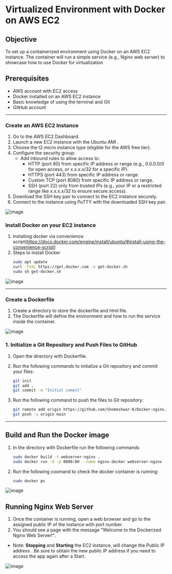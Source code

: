 # Virtualized Environment with Docker on AWS EC2

## Objective

To set up a containerized environment using Docker on an AWS EC2 instance. The container will run a simple service (e.g., Nginx web server) to showcase how to use Docker for virtualization

## Prerequisites
- AWS account with EC2 access
- Docker installed on an AWS EC2 instance
- Basic knowledge of using the terminal and Git
- GitHub account

---

### Create an AWS EC2 Instance
1. Go to the AWS EC2 Dashboard.
2. Launch a new EC2 instance with the Ubuntu AMI .
3. Choose the t2.micro instance type (eligible for the AWS free tier).
4. Configure the security group:
      - Add inbound rules to allow access to:
         - HTTP (port 80) from specific IP address or range (e.g., 0.0.0.0/0 for open access, or x.x.x.x/32 for a specific IP).
         - HTTPS (port 443) from specific IP address or range.
         - Custom TCP (port 8080) from specific IP address or range.
         - SSH (port 22) only from trusted IPs (e.g., your IP or a restricted range like x.x.x.x/32 to ensure secure access).
5. Download the SSH key pair to connect to the EC2 instance securely.
6. Connect to the instance using PuTTY with the downloaded SSH key pair.
   
![image](https://github.com/user-attachments/assets/7eb06bd6-b1cc-4a8c-b65b-d7a4ef096307)

### Install Docker on your EC2 instance
1.  Instaliing docker via convenience script(https://docs.docker.com/engine/install/ubuntu/#install-using-the-convenience-script)
2.  Steps to install Docker
    ```bash
    sudo apt update 
    curl -fsSL https://get.docker.com -o get-docker.sh
    sudo sh get-docker.sh

![image](https://github.com/user-attachments/assets/651a05a8-b6f7-494a-b2a0-67bed6775d18)

---

### Create a Dockerfile 
1. Create a directory to store the dockerfile and html file.
2. The Dockerfile will define the environment and how to run the service inside the container.
   
![image](https://github.com/user-attachments/assets/9edce357-4028-4728-a8e3-0f3a3f0ca9af)


### 1. Initialize a Git Repository and Push Files to GitHub

1. Open the directory with Dockerfile.
2. Run the following commands to initialize a Git repository and commit your files:

   ```bash
   git init
   git add .
   git commit -m "Initial commit"
3. Run the following command to push the files to Git repository:
   ```bash
   git remote add origin https://github.com/Shomeshwar-K/Docker-nginx.git
   git push -u origin main

---

## Build and Run the Docker image

1. In the directory with Dockerfile run the following commands
   ```bash
   sudo docker build -t webserver-nginx .
   sudo docker run -d -p 8080:80 --name nginx-docker webserver-nginx
2. Run the following coomand to check the docker container is running:
   ```bash
   sudo docker ps

![image](https://github.com/user-attachments/assets/721d38c4-be8d-456a-8c81-8166379a46d6)

 
## Running Nginx Web Server

1.   Once the container is running, open a web browser and go to the assigned public IP of the instance with port number.
2.   You should see a page with the message "Welcome to the Dockerized Nginx Web Server!".
   
- Note: **Stopping** and **Starting** the EC2 instance, will change the Public IP address . Be sure to obtain the new public IP address if you need to access the app again after a Start.

![image](https://github.com/user-attachments/assets/630bdc59-e11d-4634-bdfe-d3f57ac1ecf4)




